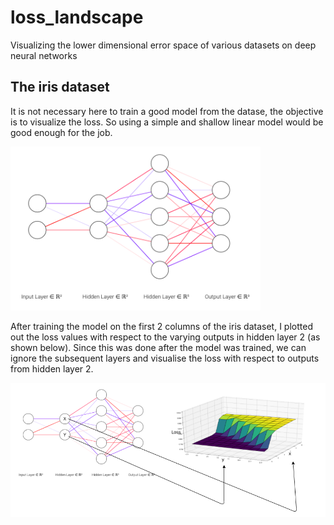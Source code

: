 # loss_landscape
Visualizing the lower dimensional error space of various datasets on deep neural networks 

## The iris dataset
It is not necessary here to train a good model from the datase, the objective is to visualize the loss. So using a simple and shallow linear model would be good enough for the job. 

<img src = "images/iris_nn.png" width = "400">

After training the model on the first 2 columns of the iris dataset, I plotted out the loss values with respect to the varying outputs in  hidden layer 2 (as shown below). Since this was done after the model was trained, we can ignore the subsequent layers and visualise the loss with respect to outputs from hidden layer 2. 

<img src = "images/iris_vis.png" width = "900">
